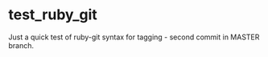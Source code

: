 # test_ruby_git

Just a quick test of ruby-git syntax for tagging - second commit in MASTER branch.
